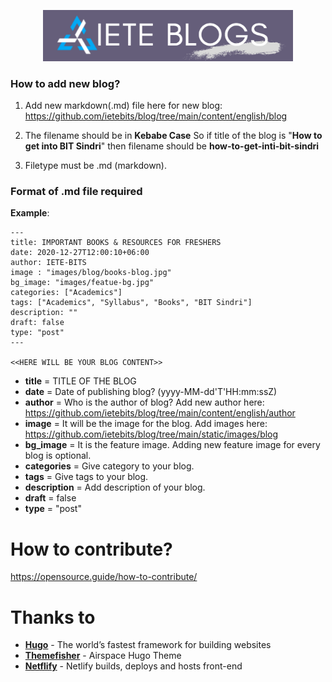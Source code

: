 
<p align="center">
  <img alt="IETE blogs logo" src="./static/images/logo.png" width="400">
</p>

### How to add new blog?
1. Add new markdown(.md) file here for new blog: https://github.com/ietebits/blog/tree/main/content/english/blog

2. The filename should be in **Kebabe Case**
So if title of the blog is "**How to get into BIT Sindri**" then filename should be **how-to-get-inti-bit-sindri**

3. Filetype must be .md (markdown).

### Format of .md file required
 **Example**:
```
---
title: IMPORTANT BOOKS & RESOURCES FOR FRESHERS
date: 2020-12-27T12:00:10+06:00
author: IETE-BITS
image : "images/blog/books-blog.jpg"
bg_image: "images/featue-bg.jpg"
categories: ["Academics"]
tags: ["Academics", "Syllabus", "Books", "BIT Sindri"]
description: ""
draft: false
type: "post"
---

<<HERE WILL BE YOUR BLOG CONTENT>>
```

 - **title** = TITLE OF THE BLOG
 - **date** = Date of publishing blog? (yyyy-MM-dd'T'HH:mm:ssZ)
 - **author** = Who is the author of blog? Add new author here: https://github.com/ietebits/blog/tree/main/content/english/author
 - **image** = It will be the image for the blog. Add images here: https://github.com/ietebits/blog/tree/main/static/images/blog
 - **bg_image** = It is the feature image. Adding new feature image for every blog is optional. 
 - **categories** = Give category to your blog.
 - **tags** = Give tags to your blog.
 - **description** = Add description of your blog.
 - **draft** = false
 - **type** = "post"


# How to contribute?
https://opensource.guide/how-to-contribute/

# Thanks to 
- **[Hugo](https://gohugo.io/)** - The world’s fastest framework for building websites
- **[Themefisher](https://github.com/themefisher/)** - Airspace Hugo Theme
- **[Netflify](https://www.netlify.com/)** - Netlify builds, deploys and hosts front-end

